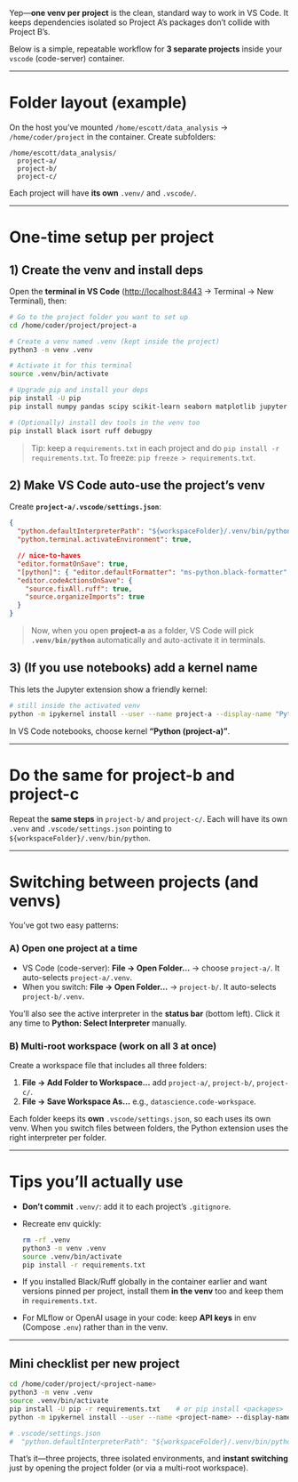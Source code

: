Yep—**one venv per project** is the clean, standard way to work in VS Code. It keeps dependencies isolated so Project A’s packages don’t collide with Project B’s.

Below is a simple, repeatable workflow for **3 separate projects** inside your `vscode` (code-server) container.

---

# Folder layout (example)

On the host you’ve mounted `/home/escott/data_analysis` → `/home/coder/project` in the container. Create subfolders:

```
/home/escott/data_analysis/
  project-a/
  project-b/
  project-c/
```

Each project will have **its own** `.venv/` and `.vscode/`.

---

# One-time setup per project

## 1) Create the venv and install deps

Open the **terminal in VS Code** ([http://localhost:8443](http://localhost:8443) → Terminal → New Terminal), then:

```bash
# Go to the project folder you want to set up
cd /home/coder/project/project-a

# Create a venv named .venv (kept inside the project)
python3 -m venv .venv

# Activate it for this terminal
source .venv/bin/activate

# Upgrade pip and install your deps
pip install -U pip
pip install numpy pandas scipy scikit-learn seaborn matplotlib jupyter ipykernel

# (Optionally) install dev tools in the venv too
pip install black isort ruff debugpy
```

> Tip: keep a `requirements.txt` in each project and do `pip install -r requirements.txt`.
> To freeze: `pip freeze > requirements.txt`.

## 2) Make VS Code auto-use the project’s venv

Create **`project-a/.vscode/settings.json`**:

```json
{
  "python.defaultInterpreterPath": "${workspaceFolder}/.venv/bin/python",
  "python.terminal.activateEnvironment": true,

  // nice-to-haves
  "editor.formatOnSave": true,
  "[python]": { "editor.defaultFormatter": "ms-python.black-formatter" },
  "editor.codeActionsOnSave": {
    "source.fixAll.ruff": true,
    "source.organizeImports": true
  }
}
```

> Now, when you open **project-a** as a folder, VS Code will pick **`.venv/bin/python`** automatically and auto-activate it in terminals.

## 3) (If you use notebooks) add a kernel name

This lets the Jupyter extension show a friendly kernel:

```bash
# still inside the activated venv
python -m ipykernel install --user --name project-a --display-name "Python (project-a)"
```

In VS Code notebooks, choose kernel **“Python (project-a)”**.

---

# Do the same for project-b and project-c

Repeat the **same steps** in `project-b/` and `project-c/`. Each will have its own `.venv` and `.vscode/settings.json` pointing to `${workspaceFolder}/.venv/bin/python`.

---

# Switching between projects (and venvs)

You’ve got two easy patterns:

### A) Open one project at a time

* VS Code (code-server): **File → Open Folder…** → choose `project-a/`.
  It auto-selects `project-a/.venv`.
* When you switch: **File → Open Folder…** → `project-b/`.
  It auto-selects `project-b/.venv`.

You’ll also see the active interpreter in the **status bar** (bottom left). Click it any time to **Python: Select Interpreter** manually.

### B) Multi-root workspace (work on all 3 at once)

Create a workspace file that includes all three folders:

1. **File → Add Folder to Workspace…** add `project-a/`, `project-b/`, `project-c/`.
2. **File → Save Workspace As…** e.g., `datascience.code-workspace`.

Each folder keeps its **own** `.vscode/settings.json`, so each uses its own venv. When you switch files between folders, the Python extension uses the right interpreter per folder.

---

# Tips you’ll actually use

* **Don’t commit** `.venv/`: add it to each project’s `.gitignore`.
* Recreate env quickly:

  ```bash
  rm -rf .venv
  python3 -m venv .venv
  source .venv/bin/activate
  pip install -r requirements.txt
  ```
* If you installed Black/Ruff globally in the container earlier and want versions pinned per project, install them **in the venv** too and keep them in `requirements.txt`.
* For MLflow or OpenAI usage in your code: keep **API keys** in env (Compose `.env`) rather than in the venv.

---

## Mini checklist per new project

```bash
cd /home/coder/project/<project-name>
python3 -m venv .venv
source .venv/bin/activate
pip install -U pip -r requirements.txt    # or pip install <packages>
python -m ipykernel install --user --name <project-name> --display-name "Python (<project-name>)"

# .vscode/settings.json
#  "python.defaultInterpreterPath": "${workspaceFolder}/.venv/bin/python"
```

That’s it—three projects, three isolated environments, and **instant switching** just by opening the project folder (or via a multi-root workspace).

